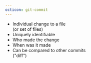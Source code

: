 ```yaml
---
octicon: git-commit
---
```


* Individual change to a file<br />(or set of files)
* Uniquely identifiable
* Who made the change
* When was it made
* Can be compared to other commits<br />("diff")